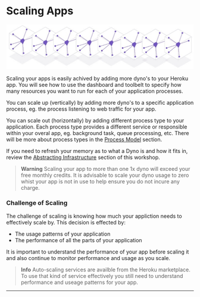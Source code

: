 # Scaling Apps 

![Heroku scaling](../images/heroku-features-scaling-dynos.png)

  Scaling your apps is easily achived by adding more dyno's to your Heroku app.  You will see how to use the dashboard and toolbelt to specify how many resources you want to run for each of your application processes.
  
  You can scale up (vertically) by adding more dyno's to a specific application process, eg. the process listening to web traffic for your app.
  
  You can scale out (horizontally) by adding different process type to your application.  Each process type provides a different service or responsible within your overal app, eg. background task, queue processing, etc.  There will be more about process types in the [Process Model](../process-model/index.html) section. 
  
  If you need to refresh your memory as to what a Dyno is and how it fits in, review the [Abstracting Infrastructure](../heroku-overview/abstracting-infrastructure.html) section of this workshop.

> **Warning** Scaling your app to more than one 1x dyno will exceed your free monthly credits.  It is advisable to scale your dyno usage to zero whist your app is not in use to help ensure you do not incure any charge.


### Challenge of Scaling
  
  The challenge of scaling is knowing how much your appliction needs to effectively scale by.  This decision is effected by:
  
  * The usage patterns of your application 
  * The performance of all the parts of your application
  
  It is important to understand the performance of your app before scaling it and also continue to monitor performance and usage as you scale.  
  
> **Info** Auto-scaling services are availble from the Heroku marketplace.  To use that kind of service effectively you still need to understand performance and useage patterns for your app.

---

 
 
